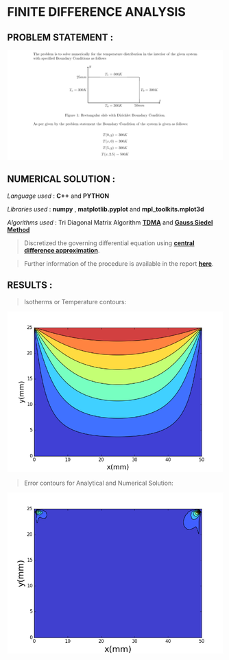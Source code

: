 # FINITE DIFFERENCE ANALYSIS

## PROBLEM STATEMENT :

![](https://github.com/smitz94/Projects/blob/master/Finite%20Difference%20Analysis/FDA.png)

## NUMERICAL SOLUTION :

_Language used_ : **C++** and **PYTHON**

_Libraries used_ : **numpy** , **matplotlib.pyplot** and **mpl_toolkits.mplot3d**

_Algorithms used_ : Tri Diagonal Matrix Algorithm **[TDMA](https://www.cfd-online.com/Wiki/Tridiagonal_matrix_algorithm_-_TDMA_(Thomas_algorithm))**
and **[Gauss Siedel Method](https://nptel.ac.in/courses/108108079/8)**

> Discretized the governing differential equation using 
**[central difference approximation](http://mathfaculty.fullerton.edu/mathews/n2003/differentiation/NumericalDiffProof.pdf)**.

> Further information of the procedure is available in the report 
**[here](https://github.com/smitz94/Projects/blob/master/Finite%20Difference%20Analysis/FDA_report.pdf)**.

## RESULTS :

> Isotherms or Temperature contours:

![](https://github.com/smitz94/Projects/blob/master/Finite%20Difference%20Analysis/assfig1.png)

> Error contours for Analytical and Numerical Solution:

![](https://github.com/smitz94/Projects/blob/master/Finite%20Difference%20Analysis/assfig2.png)
